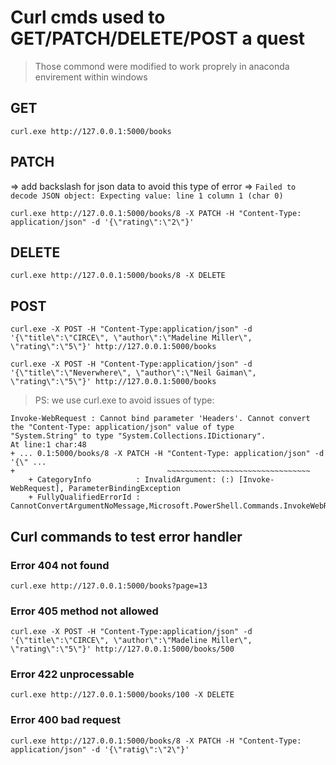 
# Curl cmds used to GET/PATCH/DELETE/POST a quest

> Those commond were modified to work proprely in anaconda envirement within windows 

## GET 
```
curl.exe http://127.0.0.1:5000/books 
```

## PATCH
=> add backslash for json data to avoid this type of error => `Failed to decode JSON object: Expecting value: line 1 column 1 (char 0)`

```
curl.exe http://127.0.0.1:5000/books/8 -X PATCH -H "Content-Type: application/json" -d '{\"rating\":\"2\"}' 
```


## DELETE 
```
curl.exe http://127.0.0.1:5000/books/8 -X DELETE 
```


## POST 

```
curl.exe -X POST -H "Content-Type:application/json" -d '{\"title\":\"CIRCE\", \"author\":\"Madeline Miller\", \"rating\":\"5\"}' http://127.0.0.1:5000/books
```
```
curl.exe -X POST -H "Content-Type:application/json" -d '{\"title\":\"Neverwhere\", \"author\":\"Neil Gaiman\", \"rating\":\"5\"}' http://127.0.0.1:5000/books
```

> PS: we use curl.exe to avoid issues of type: 
```
Invoke-WebRequest : Cannot bind parameter 'Headers'. Cannot convert the "Content-Type: application/json" value of type
"System.String" to type "System.Collections.IDictionary".
At line:1 char:48
+ ... 0.1:5000/books/8 -X PATCH -H "Content-Type: application/json" -d '{\" ...
+                                  ~~~~~~~~~~~~~~~~~~~~~~~~~~~~~~~~
    + CategoryInfo          : InvalidArgument: (:) [Invoke-WebRequest], ParameterBindingException
    + FullyQualifiedErrorId : CannotConvertArgumentNoMessage,Microsoft.PowerShell.Commands.InvokeWebRequestCommand 
```

## Curl commands to test error handler

### Error 404 not found
```
curl.exe http://127.0.0.1:5000/books?page=13
```

### Error 405 method not allowed
```
curl.exe -X POST -H "Content-Type:application/json" -d '{\"title\":\"CIRCE\", \"author\":\"Madeline Miller\", \"rating\":\"5\"}' http://127.0.0.1:5000/books/500
```

### Error 422 unprocessable
```
curl.exe http://127.0.0.1:5000/books/100 -X DELETE 
```

### Error 400 bad request 

```
curl.exe http://127.0.0.1:5000/books/8 -X PATCH -H "Content-Type: application/json" -d '{\"ratig\":\"2\"}' 
```
